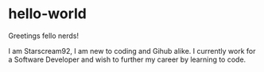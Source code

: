 # hello-world

Greetings fello nerds!

I am Starscream92, I am new to coding and Gihub alike.  I currently work for a Software Developer and wish to further my career by learning to code.
